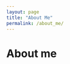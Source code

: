 ```yaml
---
layout: page
title: "About Me"
permalink: /about_me/
---
```


<html>
  <head>
    <meta charset="utf-8">
    <meta http-equiv="X-UA-Compatible" content="IE=edge">
    <meta name="description" content="">
    <meta name="viewport" content="width=device-width, initial-scale=1">
    <link rel="stylesheet" href="../styles.css">
  </head>

 <h1> About me </h1>

</html>